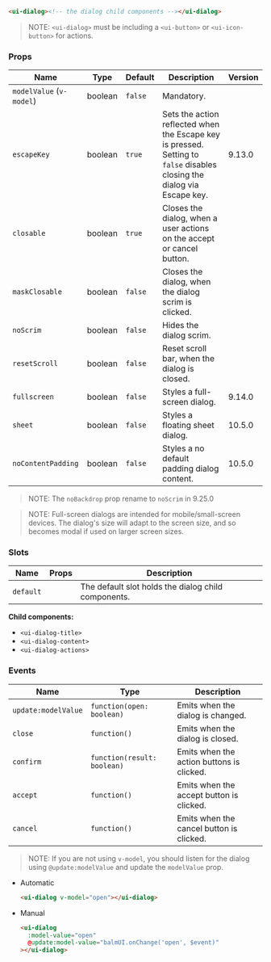 ```html
<ui-dialog><!-- the dialog child components --></ui-dialog>
```

> NOTE: `<ui-dialog>` must be including a `<ui-button>` or `<ui-icon-button>` for actions.

### Props

| Name                     | Type    | Default | Description                                                                                                              | Version |
| ------------------------ | ------- | ------- | ------------------------------------------------------------------------------------------------------------------------ | ------- |
| `modelValue` (`v-model`) | boolean | `false` | Mandatory.                                                                                                               |         |
| `escapeKey`              | boolean | `true`  | Sets the action reflected when the Escape key is pressed. Setting to `false` disables closing the dialog via Escape key. | 9.13.0  |
| `closable`               | boolean | `true`  | Closes the dialog, when a user actions on the accept or cancel button.                                                   |         |
| `maskClosable`           | boolean | `false` | Closes the dialog, when the dialog scrim is clicked.                                                                     |         |
| `noScrim`                | boolean | `false` | Hides the dialog scrim.                                                                                                  |         |
| `resetScroll`            | boolean | `false` | Reset scroll bar, when the dialog is closed.                                                                             |         |
| `fullscreen`             | boolean | `false` | Styles a full-screen dialog.                                                                                             | 9.14.0  |
| `sheet`                  | boolean | `false` | Styles a floating sheet dialog.                                                                                          | 10.5.0  |
| `noContentPadding`       | boolean | `false` | Styles a no default padding dialog content.                                                                              | 10.5.0  |

> NOTE: The `noBackdrop` prop rename to `noScrim` in 9.25.0

> NOTE: Full-screen dialogs are intended for mobile/small-screen devices. The dialog's size will adapt to the screen size, and so becomes modal if used on larger screen sizes.

### Slots

| Name      | Props | Description                                         |
| --------- | ----- | --------------------------------------------------- |
| `default` |       | The default slot holds the dialog child components. |

**Child components:**

- `<ui-dialog-title>`
- `<ui-dialog-content>`
- `<ui-dialog-actions>`

### Events

| Name                | Type                        | Description                               |
| ------------------- | --------------------------- | ----------------------------------------- |
| `update:modelValue` | `function(open: boolean)`   | Emits when the dialog is changed.         |
| `close`             | `function()`                | Emits when the dialog is closed.          |
| `confirm`           | `function(result: boolean)` | Emits when the action buttons is clicked. |
| `accept`            | `function()`                | Emits when the accept button is clicked.  |
| `cancel`            | `function()`                | Emits when the cancel button is clicked.  |

> NOTE: If you are not using `v-model`, you should listen for the dialog using `@update:modelValue` and update the `modelValue` prop.

- Automatic

  ```html
  <ui-dialog v-model="open"></ui-dialog>
  ```

- Manual

  ```html
  <ui-dialog
    :model-value="open"
    @update:model-value="balmUI.onChange('open', $event)"
  ></ui-dialog>
  ```
